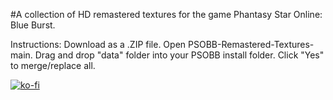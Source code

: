 #A collection of HD remastered textures for the game Phantasy Star Online: Blue Burst.

Instructions: Download as a .ZIP file.
Open PSOBB-Remastered-Textures-main.
Drag and drop "data" folder into your PSOBB install folder.
Click "Yes" to merge/replace all.

[![ko-fi](https://ko-fi.com/img/githubbutton_sm.svg)](https://ko-fi.com/A0A81HGIKN)
